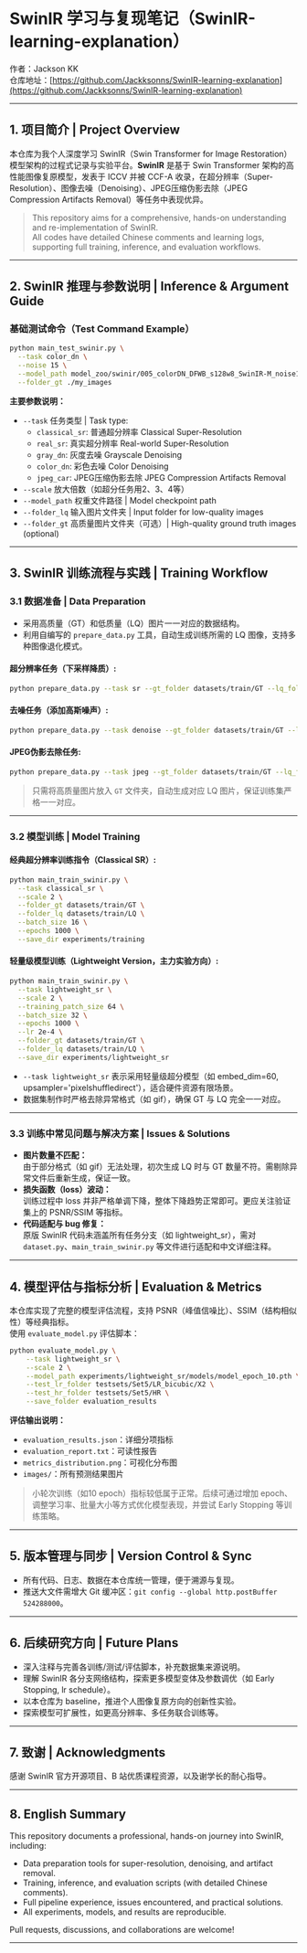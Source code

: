 # SwinIR 学习与复现笔记（SwinIR-learning-explanation）

作者：Jackson KK  
仓库地址：[https://github.com/Jackksonns/SwinIR-learning-explanation](https://github.com/Jackksonns/SwinIR-learning-explanation)

---

## 1. 项目简介 | Project Overview

本仓库为我个人深度学习 SwinIR（Swin Transformer for Image Restoration）模型架构的过程式记录与实验平台。**SwinIR** 是基于 Swin Transformer 架构的高性能图像复原模型，发表于 ICCV 并被 CCF-A 收录，在超分辨率（Super-Resolution）、图像去噪（Denoising）、JPEG压缩伪影去除（JPEG Compression Artifacts Removal）等任务中表现优异。

> This repository aims for a comprehensive, hands-on understanding and re-implementation of SwinIR.  
> All codes have detailed Chinese comments and learning logs, supporting full training, inference, and evaluation workflows.

---

## 2. SwinIR 推理与参数说明 | Inference & Argument Guide

### 基础测试命令（Test Command Example）

```bash
python main_test_swinir.py \
  --task color_dn \
  --noise 15 \
  --model_path model_zoo/swinir/005_colorDN_DFWB_s128w8_SwinIR-M_noise15.pth \
  --folder_gt ./my_images
```

**主要参数说明：**

- `--task`  任务类型 | Task type:
    - `classical_sr`: 普通超分辨率 Classical Super-Resolution
    - `real_sr`: 真实超分辨率 Real-world Super-Resolution
    - `gray_dn`: 灰度去噪 Grayscale Denoising
    - `color_dn`: 彩色去噪 Color Denoising
    - `jpeg_car`: JPEG压缩伪影去除 JPEG Compression Artifacts Removal
- `--scale`  放大倍数（如超分任务用2、3、4等）
- `--model_path`  权重文件路径 | Model checkpoint path
- `--folder_lq`  输入图片文件夹 | Input folder for low-quality images
- `--folder_gt`  高质量图片文件夹（可选）| High-quality ground truth images (optional)

---

## 3. SwinIR 训练流程与实践 | Training Workflow

### 3.1 数据准备 | Data Preparation

- 采用高质量（GT）和低质量（LQ）图片一一对应的数据结构。
- 利用自编写的 `prepare_data.py` 工具，自动生成训练所需的 LQ 图像，支持多种图像退化模式。

#### 超分辨率任务（下采样降质）:

```bash
python prepare_data.py --task sr --gt_folder datasets/train/GT --lq_folder datasets/train/LQ --scale 2
```

#### 去噪任务（添加高斯噪声）:

```bash
python prepare_data.py --task denoise --gt_folder datasets/train/GT --lq_folder datasets/train/LQ --noise 15
```

#### JPEG伪影去除任务:

```bash
python prepare_data.py --task jpeg --gt_folder datasets/train/GT --lq_folder datasets/train/LQ --quality 40
```

> 只需将高质量图片放入 `GT` 文件夹，自动生成对应 LQ 图片，保证训练集严格一一对应。

---

### 3.2 模型训练 | Model Training

#### 经典超分辨率训练指令（Classical SR）:

```bash
python main_train_swinir.py \
  --task classical_sr \
  --scale 2 \
  --folder_gt datasets/train/GT \
  --folder_lq datasets/train/LQ \
  --batch_size 16 \
  --epochs 1000 \
  --save_dir experiments/training
```

#### 轻量级模型训练（Lightweight Version，主力实验方向）:

```bash
python main_train_swinir.py \
  --task lightweight_sr \
  --scale 2 \
  --training_patch_size 64 \
  --batch_size 32 \
  --epochs 1000 \
  --lr 2e-4 \
  --folder_gt datasets/train/GT \
  --folder_lq datasets/train/LQ \
  --save_dir experiments/lightweight_sr
```

- `--task lightweight_sr` 表示采用轻量级超分模型（如 embed_dim=60, upsampler='pixelshuffledirect'），适合硬件资源有限场景。
- 数据集制作时严格去除异常格式（如 gif），确保 GT 与 LQ 完全一一对应。

---

### 3.3 训练中常见问题与解决方案 | Issues & Solutions

- **图片数量不匹配：**  
  由于部分格式（如 gif）无法处理，初次生成 LQ 时与 GT 数量不符。需剔除异常文件后重新生成，保证一致。
- **损失函数（loss）波动：**  
  训练过程中 loss 并非严格单调下降，整体下降趋势正常即可。更应关注验证集上的 PSNR/SSIM 等指标。
- **代码适配与 bug 修复：**  
  原版 SwinIR 代码未涵盖所有任务分支（如 lightweight_sr），需对 `dataset.py`、`main_train_swinir.py` 等文件进行适配和中文详细注释。

---

## 4. 模型评估与指标分析 | Evaluation & Metrics

本仓库实现了完整的模型评估流程，支持 PSNR（峰值信噪比）、SSIM（结构相似性）等经典指标。  
使用 `evaluate_model.py` 评估脚本：

```bash
python evaluate_model.py \
    --task lightweight_sr \
    --scale 2 \
    --model_path experiments/lightweight_sr/models/model_epoch_10.pth \
    --test_lr_folder testsets/Set5/LR_bicubic/X2 \
    --test_hr_folder testsets/Set5/HR \
    --save_folder evaluation_results
```

**评估输出说明：**

- `evaluation_results.json`：详细分项指标
- `evaluation_report.txt`：可读性报告
- `metrics_distribution.png`：可视化分布图
- `images/`：所有预测结果图片

> 小轮次训练（如10 epoch）指标较低属于正常。后续可通过增加 epoch、调整学习率、批量大小等方式优化模型表现，并尝试 Early Stopping 等训练策略。

---

## 5. 版本管理与同步 | Version Control & Sync

- 所有代码、日志、数据在本仓库统一管理，便于溯源与复现。
- 推送大文件需增大 Git 缓冲区：`git config --global http.postBuffer 524288000`。

---

## 6. 后续研究方向 | Future Plans

- 深入注释与完善各训练/测试/评估脚本，补充数据集来源说明。
- 理解 SwinIR 各分支网络结构，探索更多模型变体及参数调优（如 Early Stopping, lr schedule）。
- 以本仓库为 baseline，推进个人图像复原方向的创新性实验。
- 探索模型可扩展性，如更高分辨率、多任务联合训练等。

---

## 7. 致谢 | Acknowledgments

感谢 SwinIR 官方开源项目、B 站优质课程资源，以及谢学长的耐心指导。

---

## 8. English Summary

This repository documents a professional, hands-on journey into SwinIR, including:

- Data preparation tools for super-resolution, denoising, and artifact removal.
- Training, inference, and evaluation scripts (with detailed Chinese comments).
- Full pipeline experience, issues encountered, and practical solutions.
- All experiments, models, and results are reproducible.

Pull requests, discussions, and collaborations are welcome!

---
